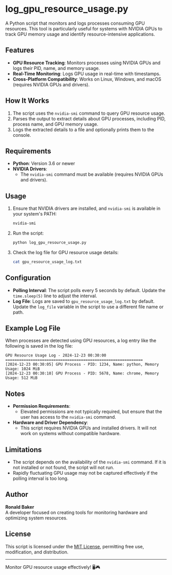 # log_gpu_resource_usage.py

A Python script that monitors and logs processes consuming GPU resources. This tool is particularly useful for systems with NVIDIA GPUs to track GPU memory usage and identify resource-intensive applications.

## Features

- **GPU Resource Tracking**: Monitors processes using NVIDIA GPUs and logs their PID, name, and memory usage.
- **Real-Time Monitoring**: Logs GPU usage in real-time with timestamps.
- **Cross-Platform Compatibility**: Works on Linux, Windows, and macOS (requires NVIDIA GPUs and drivers).

## How It Works

1. The script uses the `nvidia-smi` command to query GPU resource usage.
2. Parses the output to extract details about GPU processes, including PID, process name, and GPU memory usage.
3. Logs the extracted details to a file and optionally prints them to the console.

## Requirements

- **Python**: Version 3.6 or newer
- **NVIDIA Drivers**:
  - The `nvidia-smi` command must be available (requires NVIDIA GPUs and drivers).

## Usage

1. Ensure that NVIDIA drivers are installed, and `nvidia-smi` is available in your system's PATH:
   ```bash
   nvidia-smi
   ```

2. Run the script:
   ```bash
   python log_gpu_resource_usage.py
   ```

3. Check the log file for GPU resource usage details:
   ```bash
   cat gpu_resource_usage_log.txt
   ```

## Configuration

- **Polling Interval**: The script polls every 5 seconds by default. Update the `time.sleep(5)` line to adjust the interval.
- **Log File**: Logs are saved to `gpu_resource_usage_log.txt` by default. Update the `log_file` variable in the script to use a different file name or path.

## Example Log File

When processes are detected using GPU resources, a log entry like the following is saved in the log file:

```
GPU Resource Usage Log - 2024-12-23 00:30:00
============================================================
[2024-12-23 00:30:05] GPU Process - PID: 1234, Name: python, Memory Usage: 1024 MiB
[2024-12-23 00:30:10] GPU Process - PID: 5678, Name: chrome, Memory Usage: 512 MiB
```

## Notes

- **Permission Requirements**:
  - Elevated permissions are not typically required, but ensure that the user has access to the `nvidia-smi` command.
- **Hardware and Driver Dependency**:
  - This script requires NVIDIA GPUs and installed drivers. It will not work on systems without compatible hardware.

## Limitations

- The script depends on the availability of the `nvidia-smi` command. If it is not installed or not found, the script will not run.
- Rapidly fluctuating GPU usage may not be captured effectively if the polling interval is too long.

## Author

**Ronald Baker**  
A developer focused on creating tools for monitoring hardware and optimizing system resources.

## License

This script is licensed under the [MIT License](LICENSE), permitting free use, modification, and distribution.

---

Monitor GPU resource usage effectively! 🖥️🎮
```
